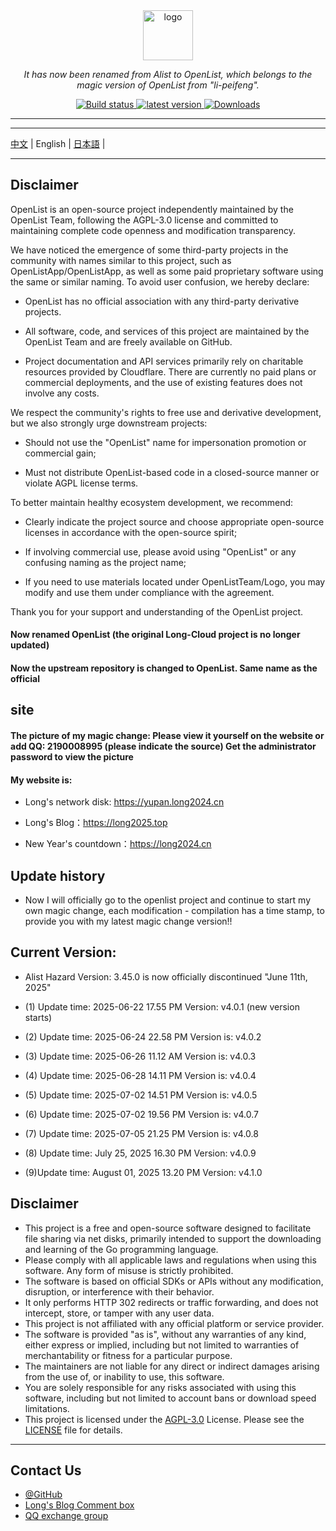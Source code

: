 <div align="center">
  <img width="80px" alt="logo" src="https://long2024.cn/image/logo-Y.png"/></a>
  <p><em>It has now been renamed from Alist to OpenList, which belongs to the magic version of OpenList from "li-peifeng".</em></p>
<div>
  <a href="https://github.com/lyy2005a3/OpenList/actions?query=workflow%3ABuild">
    <img src="https://img.shields.io/github/actions/workflow/status/lyy2005a3/OpenList/build.yml?branch=main" alt="Build status" />
  </a>
  <a href="https://github.com/lyy2005a3/OpenList/releases">
    <img src="https://img.shields.io/github/release/lyy2005a3/OpenList" alt="latest version" />
  </a>
  <a href="https://github.com/lyy2005a3/OpenList/releases">
    <img src="https://img.shields.io/github/downloads/lyy2005a3/OpenList/total?color=%239F7AEA&logo=github" alt="Downloads" />
  </a>
</div>
</div>

---
---

 [中文](./README.md) | English | [日本語](./README_ja.md) |

---

## Disclaimer

OpenList is an open-source project independently maintained by the OpenList Team, following the AGPL-3.0 license and committed to maintaining complete code openness and modification transparency.

We have noticed the emergence of some third-party projects in the community with names similar to this project, such as OpenListApp/OpenListApp, as well as some paid proprietary software using the same or similar naming. To avoid user confusion, we hereby declare:

- OpenList has no official association with any third-party derivative projects.

- All software, code, and services of this project are maintained by the OpenList Team and are freely available on GitHub.

- Project documentation and API services primarily rely on charitable resources provided by Cloudflare. There are currently no paid plans or commercial deployments, and the use of existing features does not involve any costs.

We respect the community's rights to free use and derivative development, but we also strongly urge downstream projects:

- Should not use the "OpenList" name for impersonation promotion or commercial gain;

- Must not distribute OpenList-based code in a closed-source manner or violate AGPL license terms.

To better maintain healthy ecosystem development, we recommend:

- Clearly indicate the project source and choose appropriate open-source licenses in accordance with the open-source spirit;

- If involving commercial use, please avoid using "OpenList" or any confusing naming as the project name;

- If you need to use materials located under OpenListTeam/Logo, you may modify and use them under compliance with the agreement.

Thank you for your support and understanding of the OpenList project.

#### Now renamed OpenList (the original Long-Cloud project is no longer updated)

#### Now the upstream repository is changed to OpenList. Same name as the official

## site

#### The picture of my magic change: Please view it yourself on the website or add QQ: 2190008995 (please indicate the source) Get the administrator password to view the picture

#### My website is:

- Long's network disk: https://yupan.long2024.cn

- Long's Blog：https://long2025.top

- New Year's countdown：https://long2024.cn

## Update history

- Now I will officially go to the openlist project and continue to start my own magic change, each modification - compilation has a time stamp, to provide you with my latest magic change version!!

## Current Version:

- Alist Hazard Version: 3.45.0 is now officially discontinued "June 11th, 2025"

- (1) Update time: 2025-06-22 17.55 PM Version: v4.0.1 (new version starts)

- (2) Update time: 2025-06-24 22.58 PM Version is: v4.0.2

- (3) Update time: 2025-06-26 11.12 AM Version is: v4.0.3

- (4) Update time: 2025-06-28 14.11 PM Version is: v4.0.4

- (5) Update time: 2025-07-02 14.51 PM Version is: v4.0.5

- (6) Update time: 2025-07-02 19.56 PM Version is: v4.0.7

- (7) Update time: 2025-07-05 21.25 PM Version is: v4.0.8

- (8) Update time: July 25, 2025 16.30 PM Version: v4.0.9

- (9)Update time: August 01, 2025 13.20 PM Version: v4.1.0


## Disclaimer

- This project is a free and open-source software designed to facilitate file sharing via net disks, primarily intended to support the downloading and learning of the Go programming language.
- Please comply with all applicable laws and regulations when using this software. Any form of misuse is strictly prohibited.
- The software is based on official SDKs or APIs without any modification, disruption, or interference with their behavior.
- It only performs HTTP 302 redirects or traffic forwarding, and does not intercept, store, or tamper with any user data.
- This project is not affiliated with any official platform or service provider.
- The software is provided "as is", without any warranties of any kind, either express or implied, including but not limited to warranties of merchantability or fitness for a particular purpose.
- The maintainers are not liable for any direct or indirect damages arising from the use of, or inability to use, this software.
- You are solely responsible for any risks associated with using this software, including but not limited to account bans or download speed limitations.
- This project is licensed under the [AGPL-3.0](https://www.gnu.org/licenses/agpl-3.0.txt) License. Please see the [LICENSE](./LICENSE) file for details.

---

## Contact Us

- [@GitHub](https://github.com/OpenListTeam) 
- [Long's Blog Comment box](https://long2025.top/wall/all) 
- [QQ exchange group](https://qm.qq.com/cgi-bin/qm/qr?k=eDAMuOM5uMg0PYze1hvGYaqvaa9fnVmv&jump_from=webapi&authKey=gmts3WflN2PFR5gsb+6YFsqFLTFfLt99duLtv3y4iIPC2dxbMhvSIOPxWt/IFjAq)
